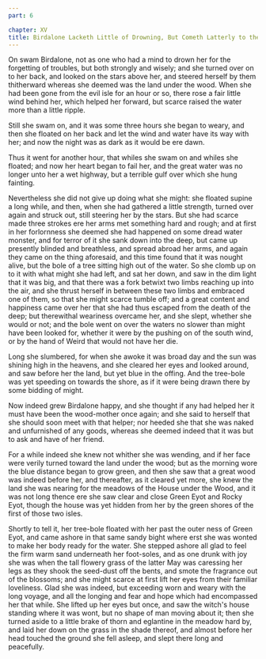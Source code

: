 ```yaml
---
part: 6

chapter: XV
title: Birdalone Lacketh Little of Drowning, But Cometh Latterly to the Green Eyot
---
```


On swam Birdalone, not as one who had a mind to drown her for the forgetting of troubles, but both strongly and wisely; and she turned over on to her back, and looked on the stars above her, and steered herself by them thitherward whereas she deemed was the land under the wood. When she had been gone from the evil isle for an hour or so, there rose a fair little wind behind her, which helped her forward, but scarce raised the water more than a little ripple.

Still she swam on, and it was some three hours she began to weary, and then she floated on her back and let the wind and water have its way with her; and now the night was as dark as it would be ere dawn.

Thus it went for another hour, that whiles she swam on and whiles she floated; and now her heart began to fail her, and the great water was no longer unto her a wet highway, but a terrible gulf over which she hung fainting.

Nevertheless she did not give up doing what she might: she floated supine a long while, and then, when she had gathered a little strength, turned over again and struck out, still steering her by the stars. But she had scarce made three strokes ere her arms met something hard and rough; and at first in her forlornness she deemed she had happened on some dread water monster, and for terror of it she sank down into the deep, but came up presently blinded and breathless, and spread abroad her arms, and again they came on the thing aforesaid, and this time found that it was nought alive, but the bole of a tree sitting high out of the water. So she clomb up on to it with what might she had left, and sat her down, and saw in the dim light that it was big, and that there was a fork betwixt two limbs reaching up into the air, and she thrust herself in between these two limbs and embraced one of them, so that she might scarce tumble off; and a great content and happiness came over her that she had thus escaped from the death of the deep; but therewithal weariness overcame her, and she slept, whether she would or not; and the bole went on over the waters no slower than might have been looked for, whether it were by the pushing on of the south wind, or by the hand of Weird that would not have her die.

Long she slumbered, for when she awoke it was broad day and the sun was shining high in the heavens, and she cleared her eyes and looked around, and saw before her the land, but yet blue in the offing. And the tree-bole was yet speeding on towards the shore, as if it were being drawn there by some bidding of might.

Now indeed grew Birdalone happy, and she thought if any had helped her it must have been the wood-mother once again; and she said to herself that she should soon meet with that helper; nor heeded she that she was naked and unfurnished of any goods, whereas she deemed indeed that it was but to ask and have of her friend.

For a while indeed she knew not whither she was wending, and if her face were verily turned toward the land under the wood; but as the morning wore the blue distance began to grow green, and then she saw that a great wood was indeed before her, and thereafter, as it cleared yet more, she knew the land she was nearing for the meadows of the House under the Wood, and it was not long thence ere she saw clear and close Green Eyot and Rocky Eyot, though the house was yet hidden from her by the green shores of the first of those two isles.

Shortly to tell it, her tree-bole floated with her past the outer ness of Green Eyot, and came ashore in that same sandy bight where erst she was wonted to make her body ready for the water. She stepped ashore all glad to feel the firm warm sand underneath her foot-soles, and as one drunk with joy she was when the tall flowery grass of the latter May was caressing her legs as they shook the seed-dust off the bents, and smote the fragrance out of the blossoms; and she might scarce at first lift her eyes from their familiar loveliness. Glad she was indeed, but exceeding worn and weary with the long voyage, and all the longing and fear and hope which had encompassed her that while. She lifted up her eyes but once, and saw the witch's house standing where it was wont, but no shape of man moving about it; then she turned aside to a little brake of thorn and eglantine in the meadow hard by, and laid her down on the grass in the shade thereof, and almost before her head touched the ground she fell asleep, and slept there long and peacefully.
